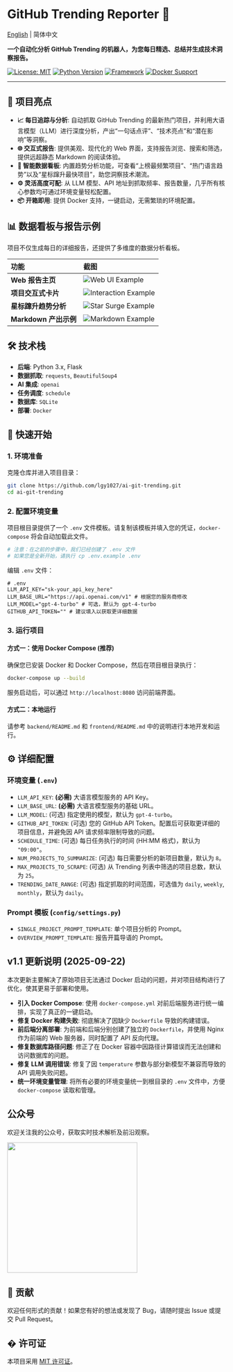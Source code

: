 # GitHub Trending Reporter 🚀

[English](./README-EN.md) | 简体中文

**一个自动化分析 GitHub Trending 的机器人，为您每日精选、总结并生成技术洞察报告。**

[![License: MIT](https://img.shields.io/badge/License-MIT-yellow.svg)](https://opensource.org/licenses/MIT)
[![Python Version](https://img.shields.io/badge/Python-3.x-blue.svg)](https://www.python.org/)
[![Framework](https://img.shields.io/badge/Framework-Flask-green.svg)](https://flask.palletsprojects.com/)
[![Docker Support](https://img.shields.io/badge/Docker-Supported-blue.svg)](https://www.docker.com/)

---

## 🌟 项目亮点

- **📈 每日追踪与分析**: 自动抓取 GitHub Trending 的最新热门项目，并利用大语言模型（LLM）进行深度分析，产出“一句话点评”、“技术亮点”和“潜在影响”等洞察。
- **🌐 交互式报告**: 提供美观、现代化的 Web 界面，支持报告浏览、搜索和筛选，提供远超静态 Markdown 的阅读体验。
- **🚀 智能数据看板**: 内置趋势分析功能，可查看“上榜最频繁项目”、“热门语言趋势”以及“星标蹿升最快项目”，助您洞察技术潮流。
- **⚙️ 灵活高度可配**: 从 LLM 模型、API 地址到抓取频率、报告数量，几乎所有核心参数均可通过环境变量轻松配置。
- **📦 开箱即用**: 提供 Docker 支持，一键启动，无需繁琐的环境配置。

## 📊 数据看板与报告示例

项目不仅生成每日的详细报告，还提供了多维度的数据分析看板。

| 功能 | 截图 |
| :--- | :--- |
| **Web 报告主页** | ![Web UI Example](images/web.png) |
| **项目交互式卡片** | ![Interaction Example](images/interaction.png) |
| **星标蹿升趋势分析** | ![Star Surge Example](images/star.png) |
| **Markdown 产出示例** | ![Markdown Example](images/image.png) |


## 🛠️ 技术栈

- **后端**: Python 3.x, Flask
- **数据抓取**: `requests`, `BeautifulSoup4`
- **AI 集成**: `openai`
- **任务调度**: `schedule`
- **数据库**: `SQLite`
- **部署**: `Docker`

## 🚀 快速开始

### 1. 环境准备

克隆仓库并进入项目目录：
```bash
git clone https://github.com/lgy1027/ai-git-trending.git
cd ai-git-trending
```

### 2. 配置环境变量

项目根目录提供了一个 `.env` 文件模板。请复制该模板并填入您的凭证，`docker-compose` 将会自动加载此文件。
```bash
# 注意：在之前的步骤中，我们已经创建了 .env 文件
# 如果您是全新开始，请执行 cp .env.example .env
```
编辑 `.env` 文件：
```env
# .env
LLM_API_KEY="sk-your_api_key_here"
LLM_BASE_URL="https://api.openai.com/v1" # 根据您的服务商修改
LLM_MODEL="gpt-4-turbo" # 可选，默认为 gpt-4-turbo
GITHUB_API_TOKEN="" # 建议填入以获取更详细数据
```

### 3. 运行项目

#### 方式一：使用 Docker Compose (推荐)

确保您已安装 Docker 和 Docker Compose，然后在项目根目录执行：
```bash
docker-compose up --build
```
服务启动后，可以通过 `http://localhost:8080` 访问前端界面。

#### 方式二：本地运行

请参考 `backend/README.md` 和 `frontend/README.md` 中的说明进行本地开发和运行。

## ⚙️ 详细配置

### 环境变量 (`.env`)

- `LLM_API_KEY`: **(必需)** 大语言模型服务的 API Key。
- `LLM_BASE_URL`: **(必需)** 大语言模型服务的基础 URL。
- `LLM_MODEL`: (可选) 指定使用的模型，默认为 `gpt-4-turbo`。
- `GITHUB_API_TOKEN`: (可选) 您的 GitHub API Token。配置后可获取更详细的项目信息，并避免因 API 请求频率限制导致的问题。
- `SCHEDULE_TIME`: (可选) 每日任务执行的时间 (HH:MM 格式)，默认为 `"09:00"`。
- `NUM_PROJECTS_TO_SUMMARIZE`: (可选) 每日需要分析的新项目数量，默认为 `8`。
- `MAX_PROJECTS_TO_SCRAPE`: (可选) 从 Trending 列表中筛选的项目总数，默认为 `25`。
- `TRENDING_DATE_RANGE`: (可选) 指定抓取的时间范围，可选值为 `daily`, `weekly`, `monthly`，默认为 `daily`。

### Prompt 模板 (`config/settings.py`)

- `SINGLE_PROJECT_PROMPT_TEMPLATE`: 单个项目分析的 Prompt。
- `OVERVIEW_PROMPT_TEMPLATE`: 报告开篇导语的 Prompt。

## v1.1 更新说明 (2025-09-22)

本次更新主要解决了原始项目无法通过 Docker 启动的问题，并对项目结构进行了优化，使其更易于部署和使用。

-   **引入 Docker Compose**: 使用 `docker-compose.yml` 对前后端服务进行统一编排，实现了真正的一键启动。
-   **修复 Docker 构建失败**: 彻底解决了因缺少 `Dockerfile` 导致的构建错误。
-   **前后端分离部署**: 为前端和后端分别创建了独立的 `Dockerfile`，并使用 Nginx 作为前端的 Web 服务器，同时配置了 API 反向代理。
-   **修复数据库路径问题**: 修正了在 Docker 容器中因路径计算错误而无法创建和访问数据库的问题。
-   **修复 LLM 调用错误**: 修复了因 `temperature` 参数与部分新模型不兼容而导致的 API 调用失败问题。
-   **统一环境变量管理**: 将所有必要的环境变量统一到根目录的 `.env` 文件中，方便 `docker-compose` 读取和管理。

## 公众号

欢迎关注我的公众号，获取实时技术解析及前沿观察。

<img src="images/wechat.png" width="300" height="300">

## 🤝 贡献

欢迎任何形式的贡献！如果您有好的想法或发现了 Bug，请随时提出 Issue 或提交 Pull Request。

## � 许可证

本项目采用 [MIT 许可证](LICENSE)。
